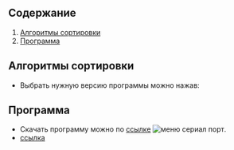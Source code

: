 ## Содержание
1. [Алгоритмы сортировки](#алгоритмы_сортировки)
2. [Программа](#программа)

## Алгоритмы сортировки
- Выбрать нужную версию программы можно нажав:

## Программа
- Скачать программу можно по [ссылке](https://github.com/xSouln/SortModels/raw/master/SortModels/bin/Debug/SortModels.exe)
![меню сериал порт](/Images/Screenshot_1.png).
- [ссылка](https://downgit.github.io/#/home?url=https://github.com/xSouln/SortModels/tree/master/SortModels/bin/Debug)
